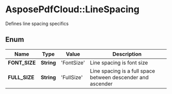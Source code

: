 ﻿# AsposePdfCloud::LineSpacing
Defines line spacing specifics

## Enum
Name | Type | Value | Description
------------ | ------------- | ------------- | -------------
**FONT_SIZE** | **String** | 'FontSize' | Line spacing is font size
**FULL_SIZE** | **String** | 'FullSize' | Line spacing is a full space between descender and ascender




